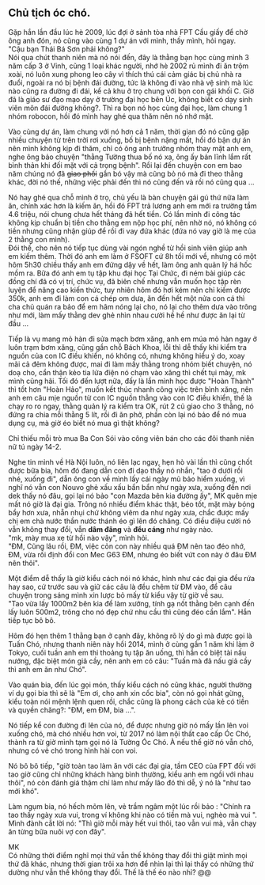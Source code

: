 ## Chủ tịch óc chó.

Gặp hắn lần đầu lúc hè 2009, lúc đợi ở sảnh tòa nhà FPT Cầu giấy để chờ ông anh đón, nó cũng vào cùng 1 dự án với mình, thấy mình, hỏi ngay.  
"Cậu bạn Thái Bá Sơn phải không?"  
Nói qua chút thanh niên mà nó nói đến, đây là thằng bạn học cùng mình 3 năm cấp 3 ở Vinh, cũng 1 loại khác người, nhớ hè 2002 rủ mình đi ăn trộm xoài, nó luôn xung phong leo cây vì thích thú cái cảm giác bị chủ nhà ra đuổi, ngoài ra nó bị bệnh đái đường, tức là không đi vào nhà vệ sinh mà lúc nào cũng ra đường đi đái, kể cả khu ở trọ chung với bọn con gái khối C. Giờ đã là giáo sư đạo mạo dạy ở trường đại học bên Úc, không biết có dạy sinh viên môn đái đường không?. 
Thì ra bọn nó học cùng đại học, làm chung 1 nhóm robocon, hồi đó mình hay ghé qua thăm nên nó nhớ mặt.

Vào cùng dự án, làm chung với nó hơn cả 1 năm, thời gian đó nó cũng gặp nhiều chuyện từ trên trời rơi xuống, bố bị bệnh nặng mất, hồi đó bận dự án nên mình không kịp đi thăm, chỉ có ông anh trưởng nhóm thay mặt anh em, nghe ông bảo chuyện "thằng Tường thua bố nó xa, ông ấy bản lĩnh lắm rất bình thản khi đối mặt với cả trọng bệnh". Rồi lại đến chuyện con em bao năm chúng nó đã <del>giao phối</del> gắn bó vậy mà cũng bỏ nó mà đi theo thằng khác, đời nó thế, những việc phải đến thì nó cũng đến và rồi nó cũng qua …  

Nó hay ghé qua chỗ mình ở trọ, chủ yếu là bàn chuyện gái gú thứ nữa làm ăn, chính xác hơn là kiếm ăn, hồi đó FPT trả lương anh em mới ra trường tầm 4.6 triệu, nói chung chưa hết tháng đã hết tiền. Có lần mình đi công tác không kịp chuẩn bị tiền cho thằng em nộp học phí, nên nhờ nó, nó không có tiền nhưng cũng nhận giúp để rồi đi vay đứa khác (đứa nó vay giờ là mẹ của 2 thằng con mình).  
Đói thế, cho nên nó tiếp tục dùng vài ngón nghề từ hồi sinh viên giúp anh em kiếm thêm. Thời đó anh em làm ở FSOFT cứ 8h tối mới về, nhưng có một hôm 5h30 chiều thấy anh em đứng dậy về hết, làm ông anh quản lý há hốc mồm ra. Bữa đó anh em tụ tập khu đại học Tại Chức, đi ném bài giúp các đồng chí đã có vị trí, chức vụ, đã biên chế nhưng vẫn muốn học tập rèn luyện để nâng cao kiến thức, tuy nhiên hôm đó hơi kém nên chỉ kiếm được 350k, anh em đi làm con cá chép om dưa, ăn đến hết một nửa con cá thì cha chủ quán ra bảo để em hâm nóng lại cho, nó lại cho thêm dưa vào trông như mới, làm mấy thằng dev ghẻ nhìn nhau cười hề hề như được ăn lại từ đầu …

Tiếp là vụ mang mỏ hàn đi sửa mạch bơm xăng, anh em múa mỏ hàn ngay ở luôn trạm bơm xăng, cũng gần chỗ Bách Khoa, lỗi thì dễ thấy khi kiểm tra nguồn của con IC điều khiển, nó không có, nhưng không hiểu ý do, xoay mãi cả đêm không được, mai đi làm mấy thằng trong nhóm biết chuyện, nó doạ cho, cẩn thận kẻo tia lửa điện nó chạm vào xăng thì chết tụi mày, mk mình cũng hãi. Tối đó đến lượt nữa, đấy là lần mình học được "Hoàn Thành" thì tốt hơn "Hoàn Hảo", muốn kết thúc nhanh công việc trên bình xăng, nên anh em câu mịe nguồn từ con IC nguồn thẳng vào con IC điều khiển, thế là chạy ro ro ngay, thằng quản lý ra kiểm tra OK, rút 2 củ giao cho 3 thằng, nó đứng ra chia mỗi thằng 5 lít, rồi đi ăn phở, phần còn lại nó bảo để nó mua dụng cụ, mà giờ éo biết nó mua gì thật không?

Chỉ thiếu mỗi trò mua Ba Con Sói vào công viên bán cho các đôi thanh niên nữ tú ngày 14-2.

Nghe tin mình về Hà Nội luôn, nó liên lạc ngay, hẹn hò vài lần thì cũng chốt được bữa bia, hôm đó đang dẫn con đi dạo thấy nó nhắn, "tao ở dưới rồi nhé, xuống đi", dẫn ông con về mình lấy cái ngày mũ bảo hiểm xuống, vì nghĩ nó vẫn con Nouvo ghẻ xấu xấu bẩn bẩn như ngày xưa, xuống đến nơi dek thấy nó đâu, gọi lại nó bảo "con Mazda bên kia đường ấy", MK quên mịe mất nó giờ là đại gia.
Trông nó nhiều điểm khác thật, béo tốt, mặt mày bóng bẩy hơn xưa, nhẵn nhụi chứ không viêm da như ngày xưa, chắc được mấy chị em chà nước thần nước thánh éo gì lên đó chăng. Có điều điệu cười nó vẫn không thay đổi, vẫn **dâm đãng** và **đểu cáng** như ngày nào.  
"mk, mày mua xe từ hồi nào vậy", mình hỏi.  
"ĐM, Cũng lâu rồi, ĐM, việc cỏn con này nhiều quá ĐM nên tao đéo nhớ, ĐM, vừa rồi định đổi con Mec G63 ĐM, nhưng éo biết vứt con này ở đâu ĐM nên thôi".

Một điểm dễ thấy là giờ kiểu cách nói nó khác, hình như các đại gia đều rứa hay sao, cứ trước sau và giữ các câu là đều chêm từ ĐM vào, để câu chuyện trong sáng mình xin lược bỏ mấy từ kiểu vậy từ giờ về sau.  
"Tao vừa lấy 1000m2 bên kia để làm xưởng, tính gạ nốt thằng bên cạnh đến lấy luôn 500m2, trông cho nó đẹp chứ nhu cầu thì cũng đéo cần lắm". Hắn tiếp tục bô bô.

Hôm đó hẹn thêm 1 thằng bạn ở cạnh đây, không rõ lý do gì mà được gọi là Tuấn Chó, nhưng thanh niên này hồi 2014, mình ở cùng gần 1 năm khi làm ở Tokyo, cuối tuần anh em thi thoảng tụ tập ăn uống, thì hắn có biệt tài nấu nướng, đặc biệt món giả cầy, nên anh em có câu: "Tuấn mà đã nấu giả cầy thì anh em ăn như Chó".

Vào quán bia, đến lúc gọi món, thấy kiểu cách nó cũng khác, người thường ví dụ gọi bia thì sẽ là  "Em ơi, cho anh xin cốc bia", còn nó gọi nhát gừng, kiểu toàn nói mệnh lệnh quen rồi, chắc cũng là phong cách của kẻ có tiền và quyền chăng?: "ĐM, em ĐM, bia …".

Nó tiếp kể con đường đi lên của nó, để được nhưng giờ nó mấy lần lên voi xuống chó, mà chó nhiều hơn voi, từ 2017 nó làm nội thất cao cấp Óc Chó, thành ra từ giờ mình tạm gọi nó là Tường Óc Chó. À nếu thế giờ nó vẫn chó, nhưng có vẻ chó trong hình hài con voi.

Nó bô bô tiếp, "giờ toàn tao làm ăn với các đại gia, tầm CEO của FPT đối với tao giờ cũng chỉ những khách hàng bình thường, kiểu anh em ngồi với nhau thôi", nó còn đánh giá thậm chí làm như mấy lão đó thì dễ, ý nó là "như tao mới khó".

Làm ngụm bia, nó hếch mõm lên, vẻ trầm ngâm một lúc rồi bảo : "Chính ra tao thấy ngày xưa vui, trong ví không khi nào có tiền mà vui, nghèo mà vui ". Mình đành cắt lời nó: "Thì giờ mỗi mày hết vui thôi, tao vẫn vui mà, vẫn chạy ăn từng bữa nuôi vợ con đây".

MK  
Có những thời điểm nghĩ mọi thứ vẫn thế không thay đổi thì giật mình mọi thứ đã khác, nhưng thời gian trôi xa hơn để nhìn lại thì lại thấy có những thứ dường như vẫn thế không thay đổi. Thế là thế éo nào nhỉ? @@
